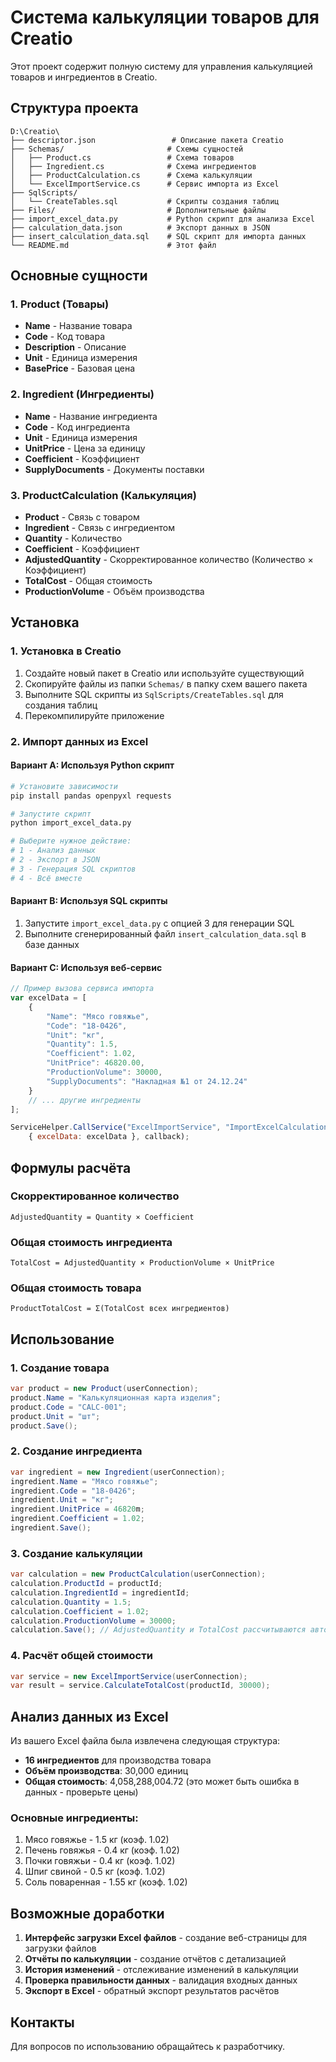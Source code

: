 # Система калькуляции товаров для Creatio

Этот проект содержит полную систему для управления калькуляцией товаров и ингредиентов в Creatio.

## Структура проекта

```
D:\Creatio\
├── descriptor.json                 # Описание пакета Creatio
├── Schemas/                       # Схемы сущностей
│   ├── Product.cs                 # Схема товаров
│   ├── Ingredient.cs              # Схема ингредиентов
│   ├── ProductCalculation.cs      # Схема калькуляции
│   └── ExcelImportService.cs      # Сервис импорта из Excel
├── SqlScripts/
│   └── CreateTables.sql           # Скрипты создания таблиц
├── Files/                         # Дополнительные файлы
├── import_excel_data.py           # Python скрипт для анализа Excel
├── calculation_data.json          # Экспорт данных в JSON
├── insert_calculation_data.sql    # SQL скрипт для импорта данных
└── README.md                      # Этот файл
```

## Основные сущности

### 1. Product (Товары)
- **Name** - Название товара
- **Code** - Код товара
- **Description** - Описание
- **Unit** - Единица измерения
- **BasePrice** - Базовая цена

### 2. Ingredient (Ингредиенты)
- **Name** - Название ингредиента
- **Code** - Код ингредиента
- **Unit** - Единица измерения
- **UnitPrice** - Цена за единицу
- **Coefficient** - Коэффициент
- **SupplyDocuments** - Документы поставки

### 3. ProductCalculation (Калькуляция)
- **Product** - Связь с товаром
- **Ingredient** - Связь с ингредиентом
- **Quantity** - Количество
- **Coefficient** - Коэффициент
- **AdjustedQuantity** - Скорректированное количество (Количество × Коэффициент)
- **TotalCost** - Общая стоимость
- **ProductionVolume** - Объём производства

## Установка

### 1. Установка в Creatio

1. Создайте новый пакет в Creatio или используйте существующий
2. Скопируйте файлы из папки `Schemas/` в папку схем вашего пакета
3. Выполните SQL скрипты из `SqlScripts/CreateTables.sql` для создания таблиц
4. Перекомпилируйте приложение

### 2. Импорт данных из Excel

#### Вариант A: Используя Python скрипт

```bash
# Установите зависимости
pip install pandas openpyxl requests

# Запустите скрипт
python import_excel_data.py

# Выберите нужное действие:
# 1 - Анализ данных
# 2 - Экспорт в JSON
# 3 - Генерация SQL скриптов
# 4 - Всё вместе
```

#### Вариант B: Используя SQL скрипты

1. Запустите `import_excel_data.py` с опцией 3 для генерации SQL
2. Выполните сгенерированный файл `insert_calculation_data.sql` в базе данных

#### Вариант C: Используя веб-сервис

```javascript
// Пример вызова сервиса импорта
var excelData = [
    {
        "Name": "Мясо говяжье",
        "Code": "18-0426",
        "Unit": "кг",
        "Quantity": 1.5,
        "Coefficient": 1.02,
        "UnitPrice": 46820.00,
        "ProductionVolume": 30000,
        "SupplyDocuments": "Накладная №1 от 24.12.24"
    }
    // ... другие ингредиенты
];

ServiceHelper.CallService("ExcelImportService", "ImportExcelCalculation",
    { excelData: excelData }, callback);
```

## Формулы расчёта

### Скорректированное количество
```
AdjustedQuantity = Quantity × Coefficient
```

### Общая стоимость ингредиента
```
TotalCost = AdjustedQuantity × ProductionVolume × UnitPrice
```

### Общая стоимость товара
```
ProductTotalCost = Σ(TotalCost всех ингредиентов)
```

## Использование

### 1. Создание товара
```csharp
var product = new Product(userConnection);
product.Name = "Калькуляционная карта изделия";
product.Code = "CALC-001";
product.Unit = "шт";
product.Save();
```

### 2. Создание ингредиента
```csharp
var ingredient = new Ingredient(userConnection);
ingredient.Name = "Мясо говяжье";
ingredient.Code = "18-0426";
ingredient.Unit = "кг";
ingredient.UnitPrice = 46820m;
ingredient.Coefficient = 1.02;
ingredient.Save();
```

### 3. Создание калькуляции
```csharp
var calculation = new ProductCalculation(userConnection);
calculation.ProductId = productId;
calculation.IngredientId = ingredientId;
calculation.Quantity = 1.5;
calculation.Coefficient = 1.02;
calculation.ProductionVolume = 30000;
calculation.Save(); // AdjustedQuantity и TotalCost рассчитываются автоматически
```

### 4. Расчёт общей стоимости
```csharp
var service = new ExcelImportService(userConnection);
var result = service.CalculateTotalCost(productId, 30000);
```

## Анализ данных из Excel

Из вашего Excel файла была извлечена следующая структура:

- **16 ингредиентов** для производства товара
- **Объём производства**: 30,000 единиц
- **Общая стоимость**: 4,058,288,004.72 (это может быть ошибка в данных - проверьте цены)

### Основные ингредиенты:
1. Мясо говяжье - 1.5 кг (коэф. 1.02)
2. Печень говяжья - 0.4 кг (коэф. 1.02)
3. Почки говяжьи - 0.4 кг (коэф. 1.02)
4. Шпиг свиной - 0.5 кг (коэф. 1.02)
5. Соль поваренная - 1.55 кг (коэф. 1.02)

## Возможные доработки

1. **Интерфейс загрузки Excel файлов** - создание веб-страницы для загрузки файлов
2. **Отчёты по калькуляции** - создание отчётов с детализацией
3. **История изменений** - отслеживание изменений в калькуляции
4. **Проверка правильности данных** - валидация входных данных
5. **Экспорт в Excel** - обратный экспорт результатов расчётов

## Контакты

Для вопросов по использованию обращайтесь к разработчику.